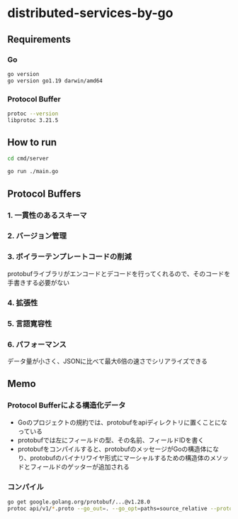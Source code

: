 # distributed-services-by-go

## Requirements

### Go

```bash
go version
go version go1.19 darwin/amd64
```

### Protocol Buffer

```bash
protoc --version
libprotoc 3.21.5
```

## How to run

```bash
cd cmd/server

go run ./main.go
```

## Protocol Buffers

### 1. 一貫性のあるスキーマ

### 2. バージョン管理

### 3. ボイラーテンプレートコードの削減

protobufライブラリがエンコードとデコードを行ってくれるので、そのコードを手書きする必要がない

### 4. 拡張性

### 5. 言語寛容性


### 6. パフォーマンス

データ量が小さく、JSONに比べて最大6倍の速さでシリアライズできる

## Memo

### Protocol Bufferによる構造化データ

- Goのプロジェクトの規約では、protobufをapiディレクトリに置くことになっている
- protobufでは左にフィールドの型、その名前、フィールドIDを書く
- protobufをコンパイルすると、protobufのメッセージがGoの構造体になり、protobufのバイナリワイヤ形式にマーシャルするための構造体のメソッドとフィールドのゲッターが追加される


### コンパイル
```bash
go get google.golang.org/protobuf/...@v1.28.0
protoc api/v1/*.proto --go_out=. --go_opt=paths=source_relative --proto_path=.
```